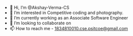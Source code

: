- 👋 Hi, I’m @Akshay-Verma-CS
- 👀 I’m interested in Competitive coding and photography.
- 🌱 I’m currently working as an Associate Software Engineer
- 💞️ I’m looking to collaborate on  
- 📫 How to reach me - 1834810010.cse.psitcoe@gmail.com

<!---
Akshay-Verma-CS/Akshay-Verma-CS is a ✨ special ✨ repository because its `README.md` (this file) appears on your GitHub profile.
You can click the Preview link to take a look at your changes.
--->
